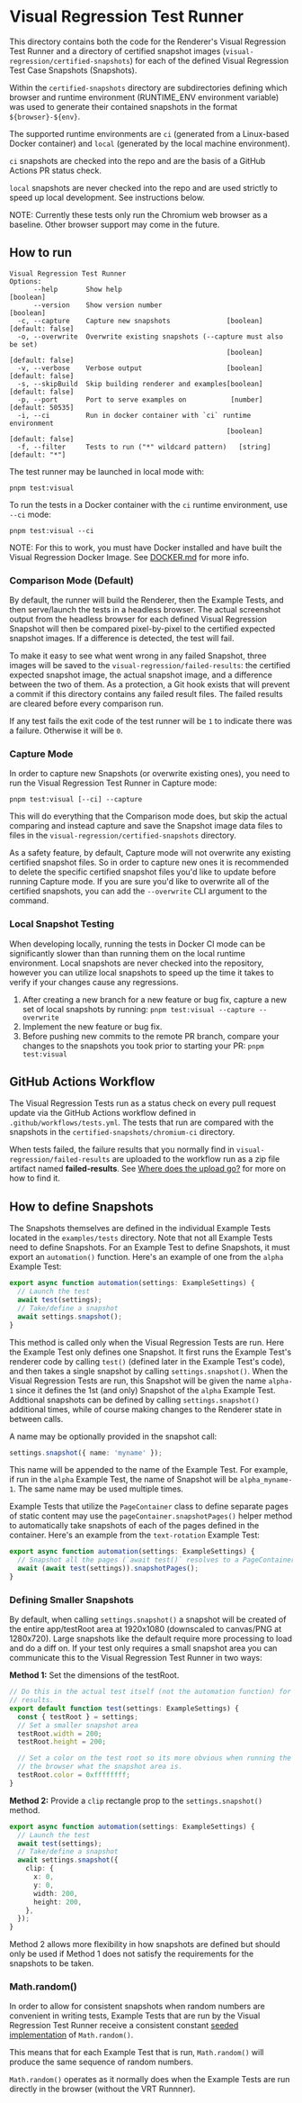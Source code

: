 # Visual Regression Test Runner

This directory contains both the code for the Renderer's Visual Regression Test
Runner and a directory of certified snapshot images
(`visual-regression/certified-snapshots`) for each of the defined Visual
Regression Test Case Snapshots (Snapshots).

Within the `certified-snapshots` directory are subdirectories defining
which browser and runtime environment (RUNTIME_ENV environment variable) was
used to generate their contained snapshots in the format `${browser}-${env}`.

The supported runtime environments are `ci` (generated from a Linux-based Docker
container) and `local` (generated by the local machine environment).

`ci` snapshots are checked into the repo and are the basis of a GitHub
Actions PR status check.

`local` snapshots are never checked into the repo and are used strictly to speed
up local development. See instructions below.

NOTE: Currently these tests only run the Chromium web browser as a baseline.
Other browser support may come in the future.

## How to run

```
Visual Regression Test Runner
Options:
      --help       Show help                                           [boolean]
      --version    Show version number                                 [boolean]
  -c, --capture    Capture new snapshots              [boolean] [default: false]
  -o, --overwrite  Overwrite existing snapshots (--capture must also be set)
                                                      [boolean] [default: false]
  -v, --verbose    Verbose output                     [boolean] [default: false]
  -s, --skipBuild  Skip building renderer and examples[boolean] [default: false]
  -p, --port       Port to serve examples on           [number] [default: 50535]
  -i, --ci         Run in docker container with `ci` runtime environment
                                                      [boolean] [default: false]
  -f, --filter     Tests to run ("*" wildcard pattern)   [string] [default: "*"]
```

The test runner may be launched in local mode with:

```
pnpm test:visual
```

To run the tests in a Docker container with the `ci` runtime environment, use `--ci` mode:

```
pnpm test:visual --ci
```

NOTE: For this to work, you must have Docker installed and have built the
Visual Regression Docker Image. See [DOCKER.md](./DOCKER.md) for more info.

### Comparison Mode (Default)

By default, the runner will build the Renderer, then the Example Tests, and then
serve/launch the tests in a headless browser. The actual screenshot output from
the headless browser for each defined Visual Regression Snapshot will then be
compared pixel-by-pixel to the certified expected snapshot images. If a
difference is detected, the test will fail.

To make it easy to see what went wrong in any failed Snapshot, three images will
be saved to the `visual-regression/failed-results`: the certified expected
snapshot image, the actual snapshot image, and a difference between the two of
them. As a protection, a Git hook exists that will prevent a commit if this
directory contains any failed result files. The failed results are cleared
before every comparison run.

If any test fails the exit code of the test runner will be `1` to indicate there
was a failure. Otherwise it will be `0`.

### Capture Mode

In order to capture new Snapshots (or overwrite existing ones), you need to run
the Visual Regression Test Runner in Capture mode:

```
pnpm test:visual [--ci] --capture
```

This will do everything that the Comparison mode does, but skip the actual
comparing and instead capture and save the Snapshot image data files to files
in the `visual-regression/certified-snapshots` directory.

As a safety feature, by default, Capture mode will not overwrite any existing
certified snapshot files. So in order to capture new ones it is recommended
to delete the specific certified snapshot files you'd like to update before
running Capture mode. If you are sure you'd like to overwrite all of the
certified snapshots, you can add the `--overwrite` CLI argument to the command.

### Local Snapshot Testing

When developing locally, running the tests in Docker CI mode can be significantly
slower than than running them on the local runtime environment. Local snapshots
are never checked into the repository, however you can utilize local snapshots
to speed up the time it takes to verify if your changes cause any regressions.

1. After creating a new branch for a new feature or bug fix, capture a new set
   of local snapshots by running: `pnpm test:visual --capture --overwrite`
2. Implement the new feature or bug fix.
3. Before pushing new commits to the remote PR branch, compare your changes
   to the snapshots you took prior to starting your PR: `pnpm test:visual`

## GitHub Actions Workflow

The Visual Regression Tests run as a status check on every pull request update
via the GitHub Actions workflow defined in `.github/workflows/tests.yml`. The tests
that run are compared with the snapshots in the `certified-snapshots/chromium-ci`
directory.

When tests failed, the failure results that you normally find in
`visual-regression/failed-results` are uploaded to the workflow run as a zip file
artifact named **failed-results**. See [Where does the upload go?](https://github.com/actions/upload-artifact#where-does-the-upload-go)
for more on how to find it.

## How to define Snapshots

The Snapshots themselves are defined in the individual Example Tests located in the
`examples/tests` directory. Note that not all Example Tests need to define Snapshots.
For an Example Test to define Snapshots, it must export an `automation()`
function. Here's an example of one from the `alpha` Example Test:

```ts
export async function automation(settings: ExampleSettings) {
  // Launch the test
  await test(settings);
  // Take/define a snapshot
  await settings.snapshot();
}
```

This method is called only when the Visual Regression Tests are run. Here the
Example Test only defines one Snapshot. It first runs the Example Test's
renderer code by calling `test()` (defined later in the Example Test's code),
and then takes a single snapshot by calling `settings.snapshot()`. When the
Visual Regression Tests are run, this Snapshot will be given the name
`alpha-1` since it defines the 1st (and only) Snapshot of the `alpha` Example
Test. Addtional snapshots can be defined by calling `settings.snapshot()`
additional times, while of course making changes to the Renderer state in
between calls.

A name may be optionally provided in the snapshot call:

```typescript
settings.snapshot({ name: 'myname' });
```

This name will be appended to the name of the Example Test. For example, if
run in the `alpha` Example Test, the name of Snapshot will be `alpha_myname-1`.
The same name may be used multiple times.

Example Tests that utilize the `PageContainer` class to define separate pages
of static content may use the `pageContainer.snapshotPages()` helper method
to automatically take snapshots of each of the pages defined in the container.
Here's an example from the `text-rotation` Example Test:

```ts
export async function automation(settings: ExampleSettings) {
  // Snapshot all the pages (`await test()` resolves to a PageContainer instance)
  await (await test(settings)).snapshotPages();
}
```

### Defining Smaller Snapshots

By default, when calling `settings.snapshot()` a snapshot will be created of
the entire app/testRoot area at 1920x1080 (downscaled to canvas/PNG at 1280x720).
Large snapshots like the default require more processing to load and do a diff
on. If your test only requires a small snapshot area you can communicate this
to the Visual Regression Test Runner in two ways:

**Method 1:** Set the dimensions of the testRoot.

```ts
// Do this in the actual test itself (not the automation function) for the best
// results.
export default function test(settings: ExampleSettings) {
  const { testRoot } = settings;
  // Set a smaller snapshot area
  testRoot.width = 200;
  testRoot.height = 200;

  // Set a color on the test root so its more obvious when running the test in
  // the browser what the snapshot area is.
  testRoot.color = 0xffffffff;
}
```

**Method 2:** Provide a `clip` rectangle prop to the `settings.snapshot()` method.

```ts
export async function automation(settings: ExampleSettings) {
  // Launch the test
  await test(settings);
  // Take/define a snapshot
  await settings.snapshot({
    clip: {
      x: 0,
      y: 0,
      width: 200,
      height: 200,
    },
  });
}
```

Method 2 allows more flexibility in how snapshots are defined but should only
be used if Method 1 does not satisfy the requirements for the snapshots to be
taken.

### Math.random()

In order to allow for consistent snapshots when random numbers are convenient in
writing tests, Example Tests that are run by the Visual Regression Test Runner
receive a consistent constant [seeded implementation](https://github.com/stdlib-js/random-base-mt19937)
of `Math.random()`.

This means that for each Example Test that is run, `Math.random()` will
produce the same sequence of random numbers.

`Math.random()` operates as it normally does when the Example Tests are run
directly in the browser (without the VRT Runnner).
